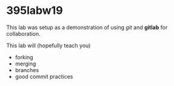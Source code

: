 # 395labw19

This lab was setup as a demonstration of using *git* and **gitlab** for collaboration.

This lab will (hopefully teach you)
 - forking
 - merging
 - branches
 - good commit practices
